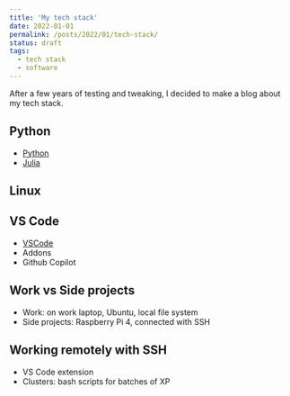 ```yaml
---
title: 'My tech stack'
date: 2022-01-01
permalink: /posts/2022/01/tech-stack/
status: draft
tags:
  - tech stack
  - software
---
```


After a few years of testing and tweaking, I decided to make a blog about my tech stack.


## Python
- [Python](https://www.python.org/)
- [Julia](https://julialang.org/)
## Linux

## VS Code
- [VSCode](https://code.visualstudio.com/)
- Addons
- Github Copilot

## Work vs Side projects
- Work: on work laptop, Ubuntu, local file system
- Side projects: Raspberry Pi 4, connected with SSH

## Working remotely with SSH
- VS Code extension
- Clusters: bash scripts for batches of XP